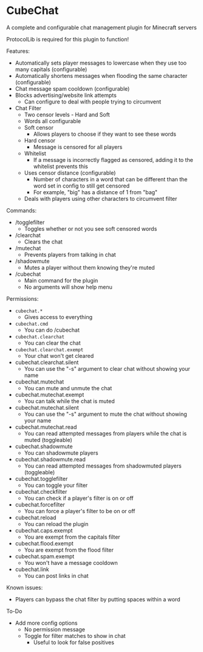 # CubeChat
 A complete and configurable chat management plugin for Minecraft servers

ProtocolLib is required for this plugin to function!

Features:
* Automatically sets player messages to lowercase when they use too many capitals (configurable)
* Automatically shortens messages when flooding the same character (configurable)
* Chat message spam cooldown (configurable)
* Blocks advertising/website link attempts
  * Can configure to deal with people trying to circumvent
* Chat Filter
  * Two censor levels - Hard and Soft
  * Words all configurable
  * Soft censor
    * Allows players to choose if they want to see these words
  * Hard censor
    * Message is censored for all players
  * Whitelist
    * If a message is incorrectly flagged as censored, adding it to the whitelist prevents this
  * Uses censor distance (configurable)
    * Number of characters in a word that can be different than the word set in config to still get censored
    * For example, "big" has a distance of 1 from "bag"
  * Deals with players using other characters to circumvent filter

Commands:
* /togglefilter
  * Toggles whether or not you see soft censored words
* /clearchat
  * Clears the chat
* /mutechat
  * Prevents players from talking in chat
* /shadowmute
  * Mutes a player without them knowing they're muted
* /cubechat
  * Main command for the plugin
  * No arguments will show help menu

Permissions:
* `cubechat.*`
  * Gives access to everything
* `cubechat.cmd`
  * You can do /cubechat
* `cubechat.clearchat`
  * You can clear the chat
* `cubechat.clearchat.exempt`
  * Your chat won't get cleared
* cubechat.clearchat.silent
  * You can use the "-s" argument to clear chat without showing your name
* cubechat.mutechat
  * You can mute and unmute the chat
* cubechat.mutechat.exempt
  * You can talk while the chat is muted
* cubechat.mutechat.silent
  * You can use the "-s" argument to mute the chat without showing your name
* cubechat.mutechat.read
  * You can read attempted messages from players while the chat is muted (toggleable)
* cubechat.shadowmute
  * You can shadowmute players
* cubechat.shadowmute.read
  * You can read attempted messages from shadowmuted players (toggleable)
* cubechat.togglefilter
  * You can toggle your filter
* cubechat.checkfilter
  * You can check if a player's filter is on or off
* cubechat.forcefilter
  * You can force a player's filter to be on or off
* cubechat.reload
  * You can reload the plugin
* cubechat.caps.exempt
  * You are exempt from the capitals filter
* cubechat.flood.exempt
  * You are exempt from the flood filter
* cubechat.spam.exempt
  * You won't have a message cooldown
* cubechat.link
  * You can post links in chat

Known issues:
* Players can bypass the chat filter by putting spaces within a word

To-Do
* Add more config options
  * No permission message
  * Toggle for filter matches to show in chat
    * Useful to look for false positives
